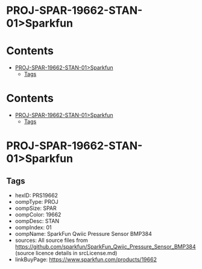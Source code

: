 
PROJ-SPAR-19662-STAN-01>Sparkfun
================================

Contents
========

* [PROJ-SPAR-19662-STAN-01>Sparkfun](#proj-spar-19662-stan-01sparkfun)
	* [Tags](#tags)

Contents
========

* [PROJ-SPAR-19662-STAN-01>Sparkfun](#proj-spar-19662-stan-01sparkfun)
	* [Tags](#tags)

# PROJ-SPAR-19662-STAN-01>Sparkfun

## Tags

- hexID: PRS19662
- oompType: PROJ
- oompSize: SPAR
- oompColor: 19662
- oompDesc: STAN
- oompIndex: 01
- oompName: SparkFun Qwiic Pressure Sensor BMP384
- sources: All source files from https://github.com/sparkfun/SparkFun_Qwiic_Pressure_Sensor_BMP384 (source licence details in srcLicense.md)
- linkBuyPage: https://www.sparkfun.com/products/19662
